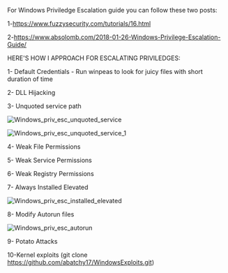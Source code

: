 For Windows Priviledge Escalation guide you can follow these two posts:


1-https://www.fuzzysecurity.com/tutorials/16.html


2-https://www.absolomb.com/2018-01-26-Windows-Privilege-Escalation-Guide/


HERE'S HOW I APPROACH FOR ESCALATING PRIVILEDGES:

1- Default Credentials - Run winpeas to look for juicy files with short duration of time

2- DLL Hijacking   

3- Unquoted service path

![Windows_priv_esc_unquoted_service](https://user-images.githubusercontent.com/55708909/92546523-63a15d80-f270-11ea-8589-3159509e9cf7.png)

![Windows_priv_esc_unquoted_service_1](https://user-images.githubusercontent.com/55708909/92546966-6f415400-f271-11ea-8727-9bd01310211a.png)


4- Weak File Permissions

5- Weak Service Permissions

6- Weak Registry Permissions

7- Always Installed Elevated

![Windows_priv_esc_installed_elevated](https://user-images.githubusercontent.com/55708909/92548628-28555d80-f275-11ea-8a89-d0e79e07fe91.png)


8- Modify Autorun files

![Windows_priv_esc_autorun](https://user-images.githubusercontent.com/55708909/92547994-8e40e580-f273-11ea-847b-915dfcc1d238.png)


9- Potato Attacks

10-Kernel exploits (git clone https://github.com/abatchy17/WindowsExploits.git)




